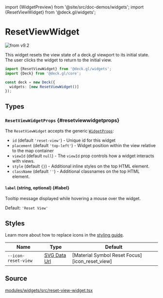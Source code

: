 import {WidgetPreview} from '@site/src/doc-demos/widgets';
import {ResetViewWidget} from '@deck.gl/widgets';

# ResetViewWidget

<img src="https://img.shields.io/badge/from-v9.2-green.svg?style=flat-square" alt="from v9.2" />

This widget resets the view state of a deck.gl viewport to its initial state. The user clicks the widget to return to the initial view.

<WidgetPreview cls={ResetViewWidget}/>

```ts
import {ResetViewWidget} from '@deck.gl/widgets';
import {Deck} from '@deck.gl/core';

const deck = new Deck({
  widgets: [new ResetViewWidget()]
});
```

## Types

### `ResetViewWidgetProps` {#resetviewwidgetprops}

The `ResetViewWidget` accepts the generic [`WidgetProps`](../core/widget.md#props):

- `id` (default `'reset-view'`) -  Unique id for this widget
- `placement` (default `'top-left'`) - Widget position within the view relative to the map container
- `viewId` (default `null`) - The `viewId` prop controls how a widget interacts with views. 
- `style` (default `{}`) - Additional inline styles on the top HTML element.
- `className` (default `''`) - Additional classnames on the top HTML element.

#### `label` (string, optional) {#label}

Tooltip message displayed while hovering a mouse over the widget.

Default: `'Reset View'`

## Styles

Learn more about how to replace icons in the [styling guide](/docs/api-reference/widgets/styling#replacing-icons).

| Name                | Type                     | Default                                       |
| ------------------- | ------------------------ | --------------------------------------------- |
| `--icon-reset-view` | [SVG Data Url][data_url] | [Material Symbol Reset Focus][icon_reset_view] |

[data_url]: https://developer.mozilla.org/en-US/docs/Web/CSS/url#using_a_data_url
[icon_reset_view_url]: https://fonts.google.com/icons?selected=Material+Symbols+Rounded:reset_focus:FILL@1;wght@400;GRAD@0;opsz@40&icon.size=40&icon.color=%23000000&icon.style=Rounded

## Source

[modules/widgets/src/reset-view-widget.tsx](https://github.com/visgl/deck.gl/tree/master/modules/widgets/src/reset-view-widget.tsx)